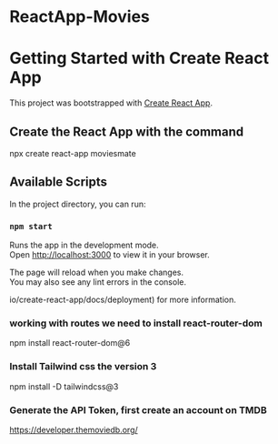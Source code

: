# ReactApp-Movies
# Getting Started with Create React App

This project was bootstrapped with [Create React App](https://github.com/facebook/create-react-app).

## Create the React App with the command
npx create react-app moviesmate

## Available Scripts

In the project directory, you can run:

### `npm start`

Runs the app in the development mode.\
Open [http://localhost:3000](http://localhost:3000) to view it in your browser.

The page will reload when you make changes.\
You may also see any lint errors in the console.

io/create-react-app/docs/deployment) for more information.

### working with routes we need to install react-router-dom
npm install react-router-dom@6

### Install Tailwind css the version 3
npm install -D tailwindcss@3

### Generate the API Token, first create an account on TMDB
https://developer.themoviedb.org/
